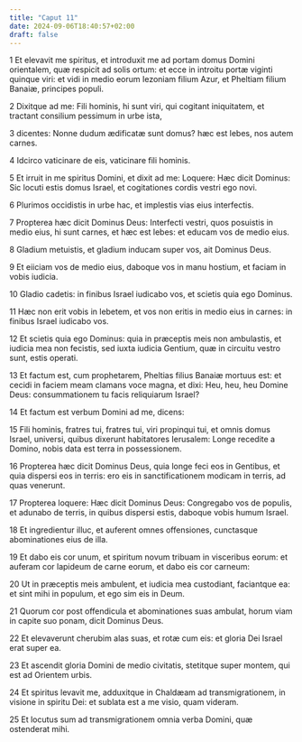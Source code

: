 ```yaml
---
title: "Caput 11"
date: 2024-09-06T18:40:57+02:00
draft: false
---
```




1 Et elevavit me spiritus, et introduxit me ad portam domus Domini orientalem, quæ respicit ad solis ortum: et ecce in introitu portæ viginti quinque viri: et vidi in medio eorum Iezoniam filium Azur, et Pheltiam filium Banaiæ, principes populi.

2 Dixitque ad me: Fili hominis, hi sunt viri, qui cogitant iniquitatem, et tractant consilium pessimum in urbe ista,

3 dicentes: Nonne dudum ædificatæ sunt domus? hæc est lebes, nos autem carnes.

4 Idcirco vaticinare de eis, vaticinare fili hominis.

5 Et irruit in me spiritus Domini, et dixit ad me: Loquere: Hæc dicit Dominus: Sic locuti estis domus Israel, et cogitationes cordis vestri ego novi.

6 Plurimos occidistis in urbe hac, et implestis vias eius interfectis.

7 Propterea hæc dicit Dominus Deus: Interfecti vestri, quos posuistis in medio eius, hi sunt carnes, et hæc est lebes: et educam vos de medio eius.

8 Gladium metuistis, et gladium inducam super vos, ait Dominus Deus.

9 Et eiiciam vos de medio eius, daboque vos in manu hostium, et faciam in vobis iudicia.

10 Gladio cadetis: in finibus Israel iudicabo vos, et scietis quia ego Dominus.

11 Hæc non erit vobis in lebetem, et vos non eritis in medio eius in carnes: in finibus Israel iudicabo vos.

12 Et scietis quia ego Dominus: quia in præceptis meis non ambulastis, et iudicia mea non fecistis, sed iuxta iudicia Gentium, quæ in circuitu vestro sunt, estis operati.

13 Et factum est, cum prophetarem, Pheltias filius Banaiæ mortuus est: et cecidi in faciem meam clamans voce magna, et dixi: Heu, heu, heu Domine Deus: consummationem tu facis reliquiarum Israel?

14 Et factum est verbum Domini ad me, dicens:

15 Fili hominis, fratres tui, fratres tui, viri propinqui tui, et omnis domus Israel, universi, quibus dixerunt habitatores Ierusalem: Longe recedite a Domino, nobis data est terra in possessionem.

16 Propterea hæc dicit Dominus Deus, quia longe feci eos in Gentibus, et quia dispersi eos in terris: ero eis in sanctificationem modicam in terris, ad quas venerunt.

17 Propterea loquere: Hæc dicit Dominus Deus: Congregabo vos de populis, et adunabo de terris, in quibus dispersi estis, daboque vobis humum Israel.

18 Et ingredientur illuc, et auferent omnes offensiones, cunctasque abominationes eius de illa.

19 Et dabo eis cor unum, et spiritum novum tribuam in visceribus eorum: et auferam cor lapideum de carne eorum, et dabo eis cor carneum:

20 Ut in præceptis meis ambulent, et iudicia mea custodiant, faciantque ea: et sint mihi in populum, et ego sim eis in Deum.

21 Quorum cor post offendicula et abominationes suas ambulat, horum viam in capite suo ponam, dicit Dominus Deus.

22 Et elevaverunt cherubim alas suas, et rotæ cum eis: et gloria Dei Israel erat super ea.

23 Et ascendit gloria Domini de medio civitatis, stetitque super montem, qui est ad Orientem urbis.

24 Et spiritus levavit me, adduxitque in Chaldæam ad transmigrationem, in visione in spiritu Dei: et sublata est a me visio, quam videram.

25 Et locutus sum ad transmigrationem omnia verba Domini, quæ ostenderat mihi.

